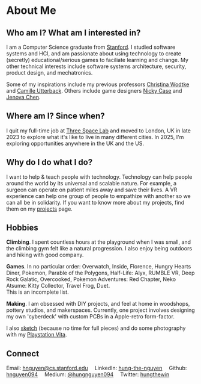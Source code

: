 # About Me

## Who am I? What am I interested in?

I am a Computer Science graduate from [Stanford](https://www.stanford.edu/). I studied software systems and HCI, and am passionate about using technology to create (secretly) educational/serious games to faciliate learning and change. My other technical interests include software systems architecture, security, product design, and mechatronics.

Some of my inspirations include my previous professors [Christina Wodtke](https://eleganthack.com/) and [Camille Utterback](http://camilleutterback.com/). Others include game designers [Nicky Case](https://ncase.me) and [Jenova Chen](http://jenovachen.info/).


## Where am I? Since when?

I quit my full-time job at [Three Space Lab](https://threespacelab.com/) and moved to London, UK in late 2023 to explore what it's like to live in many different cities. In 2025, I'm exploring opportunities anywhere in the UK and the US. 

## Why do I do what I do?

I want to help & teach people with technology.
Technology can help people around the world by its universal and scalable nature.
For example, a surgeon can operate on patient miles away and save their lives. A VR experience can help one group of people to empathize with another so we can all be in solidarity. If you want to know more about my projects, find them on my [projects](index.html) page.

## Hobbies

**Climbing**. I spent countless hours at the playground when I was small, and the climbing gym felt like a natural progression. I also enjoy being outdoors and hiking with good company. 

**Games**. In no particular order: Overwatch, Inside, Florence, Hungry Hearts Diner, Pokemon, Parable of the Polygons, Half-Life: Alyx, RUMBLE VR, Deep Rock Galatic, Overcooked, Pokemon Adventures: Red Chapter, Neko Atsume: Kitty Collector, Travel Frog, Duet. <br> 
This is an incomplete list.

**Making**. I am obsessed with DIY projects, and feel at home in woodshops, pottery studios, and makerspaces. Currently, one project involves designing my own 'cyberdeck' with custom PCBs in a Apple-retro form-factor. 

I also [sketch](https://www.instagram.com/hung.sketch) (because no time for full pieces) and do some photography with my [Playstation Vita](vita.html).

## Connect 

Email: [hnguyen@cs.stanford.edu](mailto:hnguyen@cs.stanford.edu)  LinkedIn: [hung-the-nguyen](https://www.linkedin.com/in/hung-the-nguyen/)  Github: [hnguyen094](https://github.com/hnguyen094)  Medium: [@hungnguyen094](https://medium.com/@hungnguyen094)  Twitter: [hungthewin](https://twitter.com/hungthewin)
